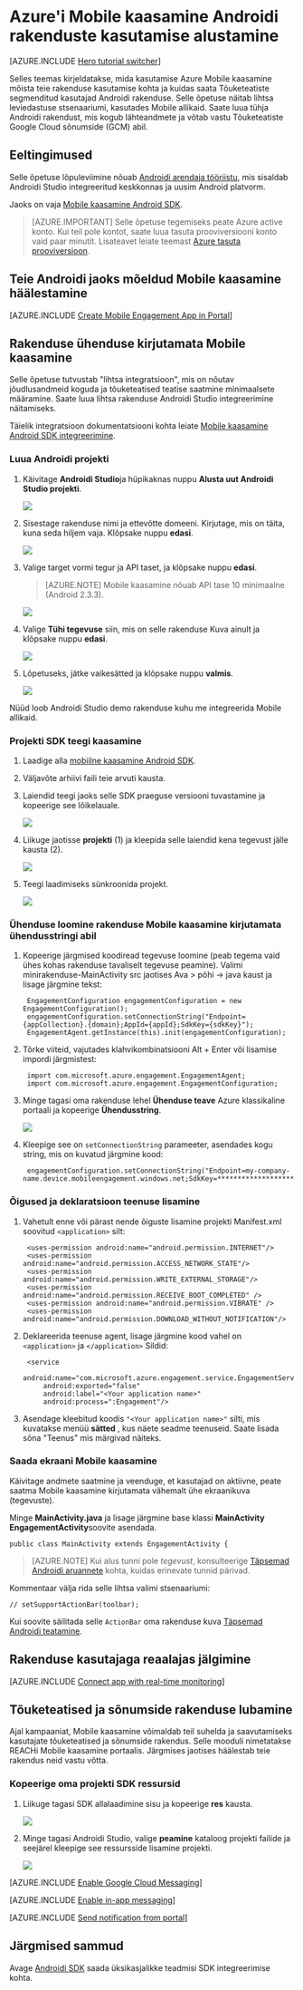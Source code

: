 <properties
    pageTitle="Alustamine Androidi rakenduste Azure Mobile kaasamine"
    description="Saate teada, kuidas kasutada Azure Mobile kaasamine Kasutusanalüüsi ja push teatised rakendused Androidi jaoks."
    services="mobile-engagement"
    documentationCenter="android"
    authors="piyushjo"
    manager="erikre"
    editor="" />

<tags
    ms.service="mobile-engagement"
    ms.workload="mobile"
    ms.tgt_pltfrm="mobile-android"
    ms.devlang="Java"
    ms.topic="hero-article"
    ms.date="08/10/2016"
    ms.author="piyushjo;ricksal" />

# <a name="get-started-with-azure-mobile-engagement-for-android-apps"></a>Azure'i Mobile kaasamine Androidi rakenduste kasutamise alustamine

[AZURE.INCLUDE [Hero tutorial switcher](../../includes/mobile-engagement-hero-tutorial-switcher.md)]

Selles teemas kirjeldatakse, mida kasutamise Azure Mobile kaasamine mõista teie rakenduse kasutamise kohta ja kuidas saata Tõuketeatiste segmenditud kasutajad Androidi rakenduse.
Selle õpetuse näitab lihtsa leviedastuse stsenaariumi, kasutades Mobile allikaid. Saate luua tühja Androidi rakendust, mis kogub lähteandmete ja võtab vastu Tõuketeatiste Google Cloud sõnumside (GCM) abil.

## <a name="prerequisites"></a>Eeltingimused

Selle õpetuse lõpuleviimine nõuab [Androidi arendaja tööriistu](https://developer.android.com/sdk/index.html), mis sisaldab Androidi Studio integreeritud keskkonnas ja uusim Android platvorm.

Jaoks on vaja [Mobile kaasamine Android SDK](https://aka.ms/vq9mfn).

> [AZURE.IMPORTANT] Selle õpetuse tegemiseks peate Azure active konto. Kui teil pole kontot, saate luua tasuta prooviversiooni konto vaid paar minutit. Lisateavet leiate teemast [Azure tasuta prooviversioon](https://azure.microsoft.com/pricing/free-trial/?WT.mc_id=A0E0E5C02&amp;returnurl=http%3A%2F%2Fazure.microsoft.com%2Fen-us%2Fdocumentation%2Farticles%2Fmobile-engagement-android-get-started).

## <a name="set-up-mobile-engagement-for-your-android-app"></a>Teie Androidi jaoks mõeldud Mobile kaasamine häälestamine

[AZURE.INCLUDE [Create Mobile Engagement App in Portal](../../includes/mobile-engagement-create-app-in-portal-new.md)]

## <a name="connect-your-app-to-the-mobile-engagement-backend"></a>Rakenduse ühenduse kirjutamata Mobile kaasamine

Selle õpetuse tutvustab "lihtsa integratsioon", mis on nõutav jõudlusandmeid koguda ja tõuketeatised teatise saatmine minimaalsete määramine. Saate luua lihtsa rakenduse Androidi Studio integreerimine näitamiseks.

Täielik integratsioon dokumentatsiooni kohta leiate [Mobile kaasamine Android SDK integreerimine](mobile-engagement-android-sdk-overview.md).

### <a name="create-an-android-project"></a>Luua Androidi projekti

1. Käivitage **Androidi Studio**ja hüpikaknas nuppu **Alusta uut Androidi Studio projekti**.

    ![][1]

2. Sisestage rakenduse nimi ja ettevõtte domeeni. Kirjutage, mis on täita, kuna seda hiljem vaja. Klõpsake nuppu **edasi**.

    ![][2]

3. Valige target vormi tegur ja API taset, ja klõpsake nuppu **edasi**.

    >[AZURE.NOTE] Mobile kaasamine nõuab API tase 10 minimaalne (Android 2.3.3).

    ![][3]

4. Valige **Tühi tegevuse** siin, mis on selle rakenduse Kuva ainult ja klõpsake nuppu **edasi**.

    ![][4]

5. Lõpetuseks, jätke vaikesätted ja klõpsake nuppu **valmis**.

    ![][5]

Nüüd loob Androidi Studio demo rakenduse kuhu me integreerida Mobile allikaid.

### <a name="include-the-sdk-library-in-your-project"></a>Projekti SDK teegi kaasamine

1. Laadige alla [mobiilne kaasamine Android SDK](https://aka.ms/vq9mfn).
2. Väljavõte arhiivi faili teie arvuti kausta.
3. Laiendid teegi jaoks selle SDK praeguse versiooni tuvastamine ja kopeerige see lõikelauale.

      ![][6]

4. Liikuge jaotisse **projekti** (1) ja kleepida selle laiendid kena tegevust jälle kausta (2).

      ![][7]

5. Teegi laadimiseks sünkroonida projekt.

      ![][8]

### <a name="connect-your-app-to-mobile-engagement-backend-with-the-connection-string"></a>Ühenduse loomine rakenduse Mobile kaasamine kirjutamata ühendusstringi abil

1. Kopeerige järgmised koodiread tegevuse loomine (peab tegema vaid ühes kohas rakenduse tavaliselt tegevuse peamine). Valimi minirakenduse-MainActivity src jaotises Ava > põhi -> java kaust ja lisage järgmine tekst:

        EngagementConfiguration engagementConfiguration = new EngagementConfiguration();
        engagementConfiguration.setConnectionString("Endpoint={appCollection}.{domain};AppId={appId};SdkKey={sdkKey}");
        EngagementAgent.getInstance(this).init(engagementConfiguration);

2. Tõrke viiteid, vajutades klahvikombinatsiooni Alt + Enter või lisamise impordi järgmistest:

        import com.microsoft.azure.engagement.EngagementAgent;
        import com.microsoft.azure.engagement.EngagementConfiguration;

3. Minge tagasi oma rakenduse lehel **Ühenduse teave** Azure klassikaline portaali ja kopeerige **Ühendusstring**.

      ![][9]

4. Kleepige see on `setConnectionString` parameeter, asendades kogu string, mis on kuvatud järgmine kood:

        engagementConfiguration.setConnectionString("Endpoint=my-company-name.device.mobileengagement.windows.net;SdkKey=********************;AppId=*********");

### <a name="add-permissions-and-a-service-declaration"></a>Õigused ja deklaratsioon teenuse lisamine

1. Vahetult enne või pärast nende õiguste lisamine projekti Manifest.xml soovitud `<application>` silt:

        <uses-permission android:name="android.permission.INTERNET"/>
        <uses-permission android:name="android.permission.ACCESS_NETWORK_STATE"/>
        <uses-permission android:name="android.permission.WRITE_EXTERNAL_STORAGE"/>
        <uses-permission android:name="android.permission.RECEIVE_BOOT_COMPLETED" />
        <uses-permission android:name="android.permission.VIBRATE" />
        <uses-permission android:name="android.permission.DOWNLOAD_WITHOUT_NOTIFICATION"/>

2. Deklareerida teenuse agent, lisage järgmine kood vahel on `<application>` ja `</application>` Sildid:

        <service
            android:name="com.microsoft.azure.engagement.service.EngagementService"
            android:exported="false"
            android:label="<Your application name>"
            android:process=":Engagement"/>

3. Asendage kleebitud koodis `"<Your application name>"` silti, mis kuvatakse menüü **sätted** , kus näete seadme teenuseid. Saate lisada sõna "Teenus" mis märgivad näiteks.

### <a name="send-a-screen-to-mobile-engagement"></a>Saada ekraani Mobile kaasamine

Käivitage andmete saatmine ja veenduge, et kasutajad on aktiivne, peate saatma Mobile kaasamine kirjutamata vähemalt ühe ekraanikuva (tegevuste).

Minge **MainActivity.java** ja lisage järgmine base klassi **MainActivity** **EngagementActivity**soovite asendada.

    public class MainActivity extends EngagementActivity {

> [AZURE.NOTE] Kui alus tunni pole *tegevust*, konsulteerige [Täpsemad Androidi aruannete](mobile-engagement-android-advanced-reporting.md#modifying-your-codeactivitycode-classes) kohta, kuidas erinevate tunnid pärivad.


Kommentaar välja rida selle lihtsa valimi stsenaariumi:

    // setSupportActionBar(toolbar);

Kui soovite säilitada selle `ActionBar` oma rakenduse kuva [Täpsemad Androidi teatamine](mobile-engagement-android-advanced-reporting.md#modifying-your-codeactivitycode-classes).

## <a name="connect-app-with-real-time-monitoring"></a>Rakenduse kasutajaga reaalajas jälgimine

[AZURE.INCLUDE [Connect app with real-time monitoring](../../includes/mobile-engagement-connect-app-with-monitor.md)]

## <a name="enable-push-notifications-and-in-app-messaging"></a>Tõuketeatised ja sõnumside rakenduse lubamine

Ajal kampaaniat, Mobile kaasamine võimaldab teil suhelda ja saavutamiseks kasutajate tõuketeatised ja sõnumside rakendus. Selle mooduli nimetatakse REACHi Mobile kaasamine portaalis.
Järgmises jaotises häälestab teie rakendus neid vastu võtta.

### <a name="copy-sdk-resources-in-your-project"></a>Kopeerige oma projekti SDK ressursid

1. Liikuge tagasi SDK allalaadimine sisu ja kopeerige **res** kausta.

    ![][10]

2. Minge tagasi Androidi Studio, valige **peamine** kataloog projekti failide ja seejärel kleepige see ressursside lisamine projekti.

    ![][11]

[AZURE.INCLUDE [Enable Google Cloud Messaging](../../includes/mobile-engagement-enable-google-cloud-messaging.md)]

[AZURE.INCLUDE [Enable in-app messaging](../../includes/mobile-engagement-android-send-push.md)]

[AZURE.INCLUDE [Send notification from portal](../../includes/mobile-engagement-android-send-push-from-portal.md)]

## <a name="next-steps"></a>Järgmised sammud

Avage [Androidi SDK](mobile-engagement-android-sdk-overview.md) saada üksikasjalikke teadmisi SDK integreerimise kohta.

<!-- Images. -->
[1]: ./media/mobile-engagement-android-get-started/android-studio-new-project.png
[2]: ./media/mobile-engagement-android-get-started/android-studio-project-props.png
[3]: ./media/mobile-engagement-android-get-started/android-studio-project-props2.png
[4]: ./media/mobile-engagement-android-get-started/android-studio-add-activity.png
[5]: ./media/mobile-engagement-android-get-started/android-studio-activity-name.png
[6]: ./media/mobile-engagement-android-get-started/sdk-content.png
[7]: ./media/mobile-engagement-android-get-started/paste-jar.png
[8]: ./media/mobile-engagement-android-get-started/sync-project.png
[9]: ./media/mobile-engagement-android-get-started/app-connection-info-page.png
[10]: ./media/mobile-engagement-android-get-started/copy-resources.png
[11]: ./media/mobile-engagement-android-get-started/paste-resources.png
